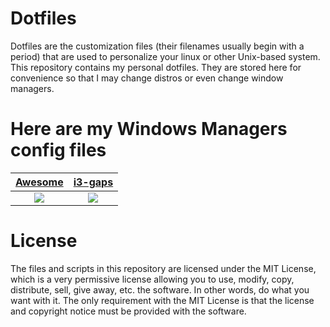 # Dotfiles

Dotfiles are the customization files (their filenames usually begin with a period) that are used to personalize your linux or other Unix-based system. This repository contains my personal dotfiles. They are stored here for convenience so that I may change distros or even change window managers.


# Here are my Windows Managers config files

| [Awesome](https://github.com/Shoto31/Dotfiles/tree/main/.config/awesome)| [i3-gaps](https://github.com/Shoto31/Dotfiles/tree/main/.config/awesome)|
|:-------------:|:-------------:|
|![](https://i.imgur.com/mW4ApHZ.png)|![](https://i.imgur.com/OkW98Dp.pngg)|


# License
The files and scripts in this repository are licensed under the MIT License, which is a very permissive license allowing you to use, modify, copy, distribute, sell, give away, etc. the software. In other words, do what you want with it. The only requirement with the MIT License is that the license and copyright notice must be provided with the software.
